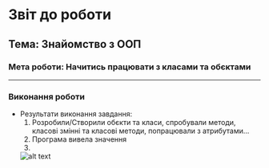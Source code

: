 # Звіт до роботи
## Тема: Знайомство з ООП
### Мета роботи: Начитись працювати з класами та обєктами
---
### Виконання роботи
- Результати виконання завдання:
    1. Розробили/Створили обєкти та класи, спробували методи, класові змінні та класові методи, попрацювали з атрибутами...
    2. Програма вивела значення
    3. 
    ![alt text]("https://github.com/Rudkevych1/Rudkevych1/raw/main/lab_3/src/Screenshot_1.png")